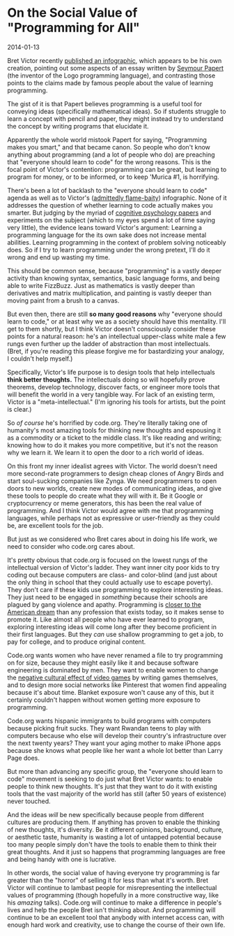 # On the Social Value of "Programming for All"

2014-01-13

Bret Victor recently [published an infographic][1], which appears to be his own
creation, pointing out some aspects of an essay written by [Seymour Papert][2]
(the inventor of the Logo programming language), and contrasting those points
to the claims made by famous people about the value of learning programming.

The gist of it is that Papert believes programming is a useful tool for
conveying ideas (specifically mathematical ideas). So if students struggle to
learn a concept with pencil and paper, they might instead try to understand the
concept by writing programs that elucidate it.

Apparently the whole world mistook Papert for saying, "Programming makes you
smart," and that became canon. So people who don't know anything about
programming (and a lot of people who do) are preaching that "everyone should
learn to code" for the wrong reasons. This is the focal point of Victor's
contention: programming can be great, but learning to program for money, or to
be informed, or to keep 'Murica #1, is horrifying.

There's been a lot of backlash to the "everyone should learn to code" agenda as
well as to Victor's ([admittedly flame-baity][3]) infographic. None of it
addresses the question of whether learning to code actually makes you smarter.
But judging by the myriad of [cognitive psychology papers][4] and experiments
on the subject (which to my eyes spend a lot of time saying very little), the
evidence leans toward Victor's argument: Learning a programming language for
the its own sake does not increase mental abilities. Learning programming in
the context of problem solving noticeably does. So if I try to learn
programming under the wrong pretext, I'll do it wrong and end up wasting my
time.

This should be common sense, because "programming" is a vastly deeper activity
than knowing syntax, semantics, basic language forms, and being able to write
FizzBuzz. Just as mathematics is vastly deeper than derivatives and matrix
multiplication, and painting is vastly deeper than moving paint from a brush to
a canvas.

But even then, there are still **so many good reasons** why "everyone should
learn to code," or at least why we as a society should have this mentality.
I'll get to them shortly, but I think Victor doesn't consciously consider these
points for a natural reason: he's an intellectual upper-class white male a few
rungs even further up the ladder of abstraction than most intellectuals. (Bret,
if you're reading this please forgive me for bastardizing your analogy, I
couldn't help myself.)

Specifically, Victor's life purpose is to design tools that help intellectuals
**think better thoughts.** The intellectuals doing so will hopefully prove
theorems, develop technology, discover facts, or engineer more tools that will
benefit the world in a very tangible way. For lack of an existing term, Victor
is a "meta-intellectual." (I'm ignoring his tools for artists, but the point is
clear.)

So *of course* he's horrified by code.org. They're literally taking one of
humanity's most amazing tools for thinking new thoughts and espousing it as a
commodity or a ticket to the middle class. It's like reading and writing;
knowing how to do it makes you more competitive, but it's not the reason why we
learn it. We learn it to open the door to a rich world of ideas. 

On this front my inner idealist agrees with Victor. The world doesn't need more
second-rate programmers to design cheap clones of Angry Birds and start
soul-sucking companies like Zynga. We need programmers to open doors to new
worlds, create new modes of communicating ideas, and give these tools to people
do create what they will with it. Be it Google or cryptocurrency or meme
generators, this has been the real value of programming. And I think Victor
would agree with me that programming languages, while perhaps not as
expressive or user-friendly as they could be, are excellent tools for the
job.

But just as we considered who Bret cares about in doing his life work, we need
to consider who code.org cares about.

It's pretty obvious that code.org is focused on the lowest rungs of the
intellectual version of Victor's ladder. They want inner city poor kids to try
coding out because computers are class- and color-blind (and just about the
only thing in school that they could actually use to escape poverty). They
don't care if these kids use programming to explore interesting ideas. They
just need to be engaged in *something* because their schools are plagued by
gang violence and apathy. Programming is [closer to the American dream][5] than
any profession that exists today, so it makes sense to promote it. Like almost
all people who have ever learned to program, exploring interesting ideas will
come long after they become proficient in their first languages. But they *can*
use shallow programming to get a job, to pay for college, and to produce
original content.

Code.org wants women who have never renamed a file to try programming on for
size, because they might easily like it and because software engineering is
dominated by men. They want to enable women to change the [negative cultural
effect of video games][6] by writing games themselves, and to design more
social networks like Pinterest that women find appealing because it's about
time. Blanket exposure won't cause any of this, but it certainly couldn't
happen without women getting more exposure to programming.

Code.org wants hispanic immigrants to build programs with computers because
picking fruit sucks. They want Rwandan teens to play with computers because who
else will develop their country's infrastructure over the next twenty years?
They want your aging mother to make iPhone apps because she knows what
people like her want a whole lot better than Larry Page does.

But more than advancing any specific group, the "everyone should learn to code"
movement is seeking to do just what Bret Victor wants: to enable people to
think new thoughts. It's just that they want to do it with existing tools that
the vast majority of the world has still (after 50 years of existence) never
touched.

And the ideas *will* be new specifically because people from different cultures
are producing them. If anything has proven to enable the thinking of new
thoughts, it's diversity. Be it different opinions, background, culture, or
aesthetic taste, humanity is wasting a lot of untapped potential because too
many people simply don't have the tools to enable them to think their great
thoughts. And it just so happens that programming languages are free and being
handy with one is lucrative. 

In other words, the social value of having everyone try programming is far
greater than the "horror" of selling it for less than what it's worth. Bret
Victor will continue to lambast people for misrepresenting the intellectual
values of programming (though hopefully in a more constructive way, like his
*amazing* talks). Code.org will continue to make a difference in people's lives
and help the people Bret isn't thinking about. And programming will continue to
be an excellent tool that anybody with internet access can, with enough hard
work and creativity, use to change the course of their own life. 

[1]: http://worrydream.com/MeanwhileAtCodeOrg/ 
[2]: http://en.wikipedia.org/wiki/Seymour_Papert 
[3]: https://news.ycombinator.com/item?id=7045202 
[4]: http://learngen.org/~aust/EdTecheBooks/AECT_HANDBOOK96/24/24-05.html 
[5]: http://j2kun.svbtle.com/not-everybody-needs-to-learn-to-code-but-everybody-can-learn-to-code
[6]: http://en.wikipedia.org/wiki/Gender_representation_in_video_games#Portrayal_of_women
